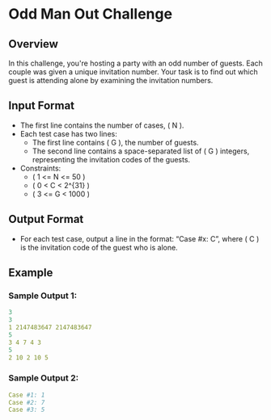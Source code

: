 # Odd Man Out Challenge

## Overview
In this challenge, you're hosting a party with an odd number of guests. Each couple was given a unique invitation number. Your task is to find out which guest is attending alone by examining the invitation numbers.

## Input Format
- The first line contains the number of cases, \( N \).
- Each test case has two lines:
  - The first line contains \( G \), the number of guests.
  - The second line contains a space-separated list of \( G \) integers, representing the invitation codes of the guests.
- Constraints:
  - \( 1 <= N <= 50 \)
  - \( 0 < C < 2^{31} \)
  - \( 3 <= G < 1000 \)

## Output Format
- For each test case, output a line in the format: “Case #x: C”, where \( C \) is the invitation code of the guest who is alone.

## Example
### Sample Output 1:
```yaml
3
3
1 2147483647 2147483647
5
3 4 7 4 3
5
2 10 2 10 5
```

### Sample Output 2:
```yaml
Case #1: 1
Case #2: 7
Case #3: 5
```
